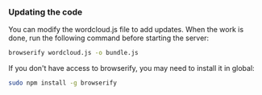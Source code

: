 ### Updating the code

You can modify the wordcloud.js file to add updates. When the work is done, run the following command before starting the server:

```sh
browserify wordcloud.js -o bundle.js
```

If you don't have access to browserify, you may need to install it in global:

```sh
sudo npm install -g browserify
```

